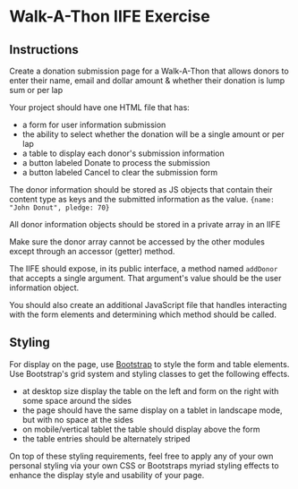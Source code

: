 # Walk-A-Thon IIFE Exercise

## Instructions

Create a donation submission page for a Walk-A-Thon that allows donors to enter their name, email and dollar amount & whether their donation is lump sum or per lap

Your project should have one HTML file that has:

+ a form for user information submission
+ the ability to select whether the donation will be a single amount or per lap
+ a table to display each donor's submission information
+ a button labeled Donate to process the submission
+ a button labeled Cancel to clear the submission form

The donor information should be stored as JS objects that contain their content type as keys and the submitted information as the value. `{name: "John Donut", pledge: 70}`

All donor information objects should be stored in a private array in an IIFE

Make sure the donor array cannot be accessed by the other modules except through an accessor (getter) method.

The IIFE should expose, in its public interface, a method named `addDonor` that accepts a single argument. That argument's value should be the user information object.

You should also create an additional JavaScript file that handles interacting with the form elements and determining which method should be called.

## Styling

For display on the page, use [Bootstrap](https://getbootstrap.com) to style the form and table elements. Use Bootstrap's grid system and styling classes to get the following effects.

+ at desktop size display the table on the left and form on the right with some space around the sides
+ the page should have the same display on a tablet in landscape mode, but with no space at the sides
+ on mobile/vertical tablet the table should display above the form
+ the table entries should be alternately striped

On top of these styling requirements, feel free to apply any of your own personal styling via your own CSS or Bootstraps myriad styling effects to enhance the display style and usability of your page.
